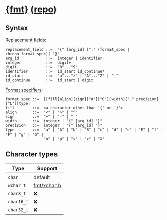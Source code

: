 # [{fmt}](https://fmt.dev/) ([repo](https://github.com/fmtlib/fmt))
## Syntax
[Replacement fields](https://fmt.dev/latest/syntax.html#format-string-syntax):
```antlr
replacement_field ::=  "{" [arg_id] [":" (format_spec | chrono_format_spec)] "}"
arg_id            ::=  integer | identifier
integer           ::=  digit+
digit             ::=  "0"..."9"
identifier        ::=  id_start id_continue*
id_start          ::=  "a"..."z" | "A"..."Z" | "_"
id_continue       ::=  id_start | digit
```

[Format specifiers](https://fmt.dev/latest/syntax.html#format-specification-mini-language):
```antlr
format_spec ::=  [[fill]align][sign]["#"]["0"][width]["." precision]["L"][type]
fill        ::=  <a character other than '{' or '}'>
align       ::=  "<" | ">" | "^"
sign        ::=  "+" | "-" | " "
width       ::=  integer | "{" [arg_id] "}"
precision   ::=  integer | "{" [arg_id] "}"
type        ::=  "a" | "A" | "b" | "B" | "c" | "d" | "e" | "E" | "f" | "F" | "g" | "G" |
                 "o" | "p" | "s" | "x" | "X"
```

## Character types
Type | Support
--- | ---
`char` | default
`wchar_t` | [fmt/xchar.h](https://fmt.dev/latest/api.html#xchar-api)
`char8_t` | ❌
`char16_t` | ❌
`char32_t` | ❌